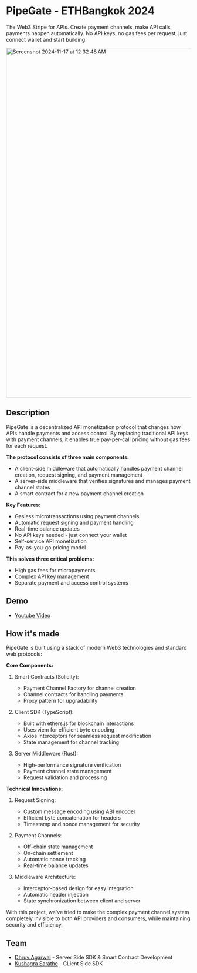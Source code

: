# PipeGate - ETHBangkok 2024

<!-- Pay-per-Call API Monetisation - The Web3 Stripe for APIs -->
The Web3 Stripe for APIs. Create payment channels, make API calls, payments happen automatically. No API keys, no gas fees per request, just connect wallet and start building.

<img width="952" alt="Screenshot 2024-11-17 at 12 32 48 AM" src="https://github.com/user-attachments/assets/fe1b3926-224d-48e6-8dea-44214e471406">

## Description

PipeGate is a decentralized API monetization protocol that changes how APIs handle payments and access control. By replacing traditional API keys with payment channels, it enables true pay-per-call pricing without gas fees for each request.

**The protocol consists of three main components:**

- A client-side middleware that automatically handles payment channel creation, request signing, and payment management
- A server-side middleware that verifies signatures and manages payment channel states
- A smart contract for a new payment channel creation

**Key Features:**

- Gasless microtransactions using payment channels
- Automatic request signing and payment handling
- Real-time balance updates
- No API keys needed - just connect your wallet
- Self-service API monetization
- Pay-as-you-go pricing model

**This solves three critical problems:**

- High gas fees for micropayments
- Complex API key management
- Separate payment and access control systems

## Demo

- [Youtube Video](https://youtu.be/8KZ1sLNRUwY)

## How it's made

PipeGate is built using a stack of modern Web3 technologies and standard web protocols:

**Core Components:**

1. Smart Contracts (Solidity):

   - Payment Channel Factory for channel creation
   - Channel contracts for handling payments
   - Proxy pattern for upgradability

2. Client SDK (TypeScript):

   - Built with ethers.js for blockchain interactions
   - Uses viem for efficient byte encoding
   - Axios interceptors for seamless request modification
   - State management for channel tracking

3. Server Middleware (Rust):
   - High-performance signature verification
   - Payment channel state management
   - Request validation and processing

**Technical Innovations:**

1. Request Signing:

   - Custom message encoding using ABI encoder
   - Efficient byte concatenation for headers
   - Timestamp and nonce management for security

2. Payment Channels:

   - Off-chain state management
   - On-chain settlement
   - Automatic nonce tracking
   - Real-time balance updates

3. Middleware Architecture:
   - Interceptor-based design for easy integration
   - Automatic header injection
   - State synchronization between client and server


With this project, we've tried to make the complex payment channel system completely invisible to both API providers and consumers, while maintaining security and efficiency.

## Team 
- [Dhruv Agarwal](https://bento.me/0xdhruv) - Server Side SDK & Smart Contract Development
- [Kushagra Sarathe](https://bento.me/kushagrasarathe) - CLient Side SDK
